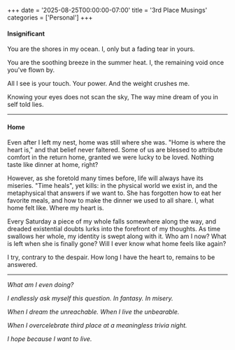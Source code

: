 +++
date = '2025-08-25T00:00:00-07:00'
title = '3rd Place Musings'
categories = ['Personal']
+++

#### Insignificant

You are the shores in my ocean.
I, only but a fading tear in yours.

You are the soothing breeze in the summer heat.
I, the remaining void once you've flown by.

All I see is your touch. Your power.
And the weight crushes me.

Knowing your eyes does not scan the sky,
The way mine dream of you in self told lies.

---

#### Home

Even after I left my nest, home was still where she was. "Home is where the heart is," and that belief never faltered. Some of us are blessed to attribute comfort in the return home, granted we were lucky to be loved. Nothing taste like dinner at home, right? 

However, as she foretold many times before, life will always have its miseries. "Time heals", yet kills: in the physical world we exist in, and the metaphysical that answers if we want to. She has forgotten how to eat her favorite meals, and how to make the dinner we used to all share. I, what home felt like. Where my heart is. 

Every Saturday a piece of my whole falls somewhere along the way, and dreaded existential doubts lurks into the forefront of my thoughts. As time swallows her whole, my identity is swept along with it. Who am I now? What is left when she is finally gone? Will I ever know what home feels like again?

I try, contrary to the despair. How long I have the heart to, remains to be answered.

---

*What am I even doing?*

*I endlessly ask myself this question. In fantasy. In misery.*

*When I dream the unreachable. When I live the unbearable.*

*When I overcelebrate third place at a meaningless trivia night.*

*I hope because I want to live.*
